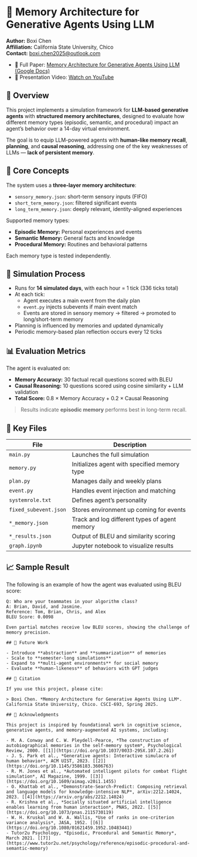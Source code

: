 # 🧠 Memory Architecture for Generative Agents Using LLM

**Author:** Boxi Chen  
**Affiliation:** California State University, Chico  
**Contact:** boxi.chen2025@outlook.com

- 📄 Full Paper: [Memory Architecture for Generative Agents Using LLM (Google Docs)](https://docs.google.com/document/d/1FGDz04GW7XZqyYmeO3mc6lRoJhomvn5pxqIf1NyiQWQ/edit?usp=sharing)
- 🎥 Presentation Video: [Watch on YouTube](https://youtu.be/d-ju9s9O6Hw)


## 📘 Overview

This project implements a simulation framework for **LLM-based generative agents** with **structured memory architectures**, designed to evaluate how different memory types (episodic, semantic, and procedural) impact an agent’s behavior over a 14-day virtual environment.

The goal is to equip LLM-powered agents with **human-like memory recall**, **planning**, and **causal reasoning**, addressing one of the key weaknesses of LLMs — **lack of persistent memory**.

## 🧠 Core Concepts

The system uses a **three-layer memory architecture**:
- `sensory_memory.json`: short-term sensory inputs (FIFO)
- `short_term_memory.json`: filtered significant events
- `long_term_memory.json`: deeply relevant, identity-aligned experiences

Supported memory types:
- **Episodic Memory:** Personal experiences and events
- **Semantic Memory:** General facts and knowledge
- **Procedural Memory:** Routines and behavioral patterns

Each memory type is tested independently.


## 🧪 Simulation Process

- Runs for **14 simulated days**, with each hour = 1 tick (336 ticks total)
- At each tick:
  - Agent executes a main event from the daily plan
  - `event.py` injects subevents if main event match
  - Events are stored in sensory memory → filtered → promoted to long/short-term memory
- Planning is influenced by memories and updated dynamically
- Periodic memory-based plan reflection occurs every 12 ticks

## 📊 Evaluation Metrics

The agent is evaluated on:
- **Memory Accuracy:** 30 factual recall questions scored with BLEU
- **Causal Reasoning:** 10 questions scored using cosine similarity + LLM validation
- **Total Score:** 0.8 × Memory Accuracy + 0.2 × Causal Reasoning

> Results indicate **episodic memory** performs best in long-term recall.

## 📌 Key Files

| File | Description |
|------|-------------|
| `main.py` | Launches the full simulation |
| `memory.py` | Initializes agent with specified memory type |
| `plan.py` | Manages daily and weekly plans |
| `event.py` | Handles event injection and matching |
| `systemrole.txt` | Defines agent’s personality |
| `fixed_subevent.json` | Stores environment up coming for events |
| `*_memory.json` | Track and log different types of agent memory |
| `*_results.json` | Output of BLEU and similarity scoring |
| `graph.ipynb` | Jupyter notebook to visualize results |

## 📈 Sample Result

The following is an example of how the agent was evaluated using BLEU score:

```text
Q: Who are your teammates in your algorithm class?
A: Brian, David, and Jasmine.
Reference: Tom, Brian, Chris, and Alex
BLEU Score: 0.0098

Even partial matches receive low BLEU scores, showing the challenge of memory precision.

## 🔮 Future Work

- Introduce **abstraction** and **summarization** of memories
- Scale to **semester-long simulations**
- Expand to **multi-agent environments** for social memory
- Evaluate **human-likeness** of behaviors with GPT judges

## 📄 Citation

If you use this project, please cite:

> Boxi Chen. *Memory Architecture for Generative Agents Using LLM*. California State University, Chico. CSCI-693, Spring 2025.

## 🤝 Acknowledgments

This project is inspired by foundational work in cognitive science, generative agents, and memory-augmented AI systems, including:

- M. A. Conway and C. W. Pleydell-Pearce, *The construction of autobiographical memories in the self-memory system*, Psychological Review, 2000. [[1]](https://doi.org/10.1037/0033-295X.107.2.261)
- J. S. Park et al., *Generative agents: Interactive simulacra of human behavior*, ACM UIST, 2023. [[2]](https://doi.org/10.1145/3586183.3606763)
- R. M. Jones et al., *Automated intelligent pilots for combat flight simulation*, AI Magazine, 1999. [[3]](https://doi.org/10.1609/aimag.v20i1.1455)
- O. Khattab et al., *Demonstrate-Search-Predict: Composing retrieval and language models for knowledge-intensive NLP*, arXiv:2212.14024, 2023. [[4]](https://arxiv.org/abs/2212.14024)
- R. Krishna et al., *Socially situated artificial intelligence enables learning from human interaction*, PNAS, 2022. [[5]](https://doi.org/10.1073/pnas.2115730119)
- W. H. Kruskal and W. A. Wallis, *Use of ranks in one-criterion variance analysis*, JASA, 1952. [[6]](https://doi.org/10.1080/01621459.1952.10483441)
- Tutor2u Psychology, *Episodic, Procedural and Semantic Memory*, March 2021. [[7]](https://www.tutor2u.net/psychology/reference/episodic-procedural-and-semantic-memory)


